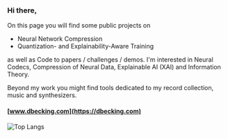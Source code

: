 ### Hi there,

On this page you will find some public projects on  
- Neural Network Compression
- Quantization- and Explainability-Aware Training

as well as Code to papers / challenges / demos. I'm interested in Neural Codecs, Compression of Neural Data, 
Explainable AI (XAI) and Information Theory.

Beyond my work you might find tools dedicated to my record collection, music and synthesizers.


#### [www.dbecking.com](https://dbecking.com)


![Top Langs](https://github-readme-stats.vercel.app/api/top-langs/?username=d-becking&layout=donut)
